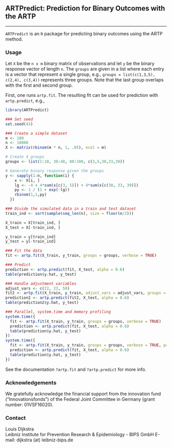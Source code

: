 ## ARTPredict: Prediction for Binary Outcomes with the ARTP 
--------------------------------------------------------

`ARTPredict` is an `R` package for predicting binary outcomes using the ARTP method. 

### Usage 

Let `X` be the `n x m` binary matrix of observations and let `y` be the binary response vector of length `n`. The `groups` are given in a list where each entry is a vector that represent a single group, e.g., `groups = list(c(1,3,5), c(2,4), c(3,4))` represents three groups. Note that the last group overlaps with the first and second group. 

First, one runs `artp.fit`. The resulting fit can be used for prediction with `artp.predict`, e.g., 

```R
library(ARTPredict)

### Set seed
set.seed(43)

### Create a simple dataset
m <- 100
n <- 10000
X <- matrix(rbinom(m * n, 1, .05), ncol = m)

# Create 4 groups
groups <- list(1:10, 30:40, 80:100, c(3,5,30,33,39))

# Generate binary response given the groups
y <- sapply(1:n, function(i) {
    x <- X[i, ]
    lg <- -4 + 4*sum(x[c(3, 5)]) + 4*sum(x[c(30, 33, 39)])
    py <- 1 / (1 + exp(-lg))
    rbinom(1,1,py)
  })

### Divide the simulated data in a train and test dataset
train_ind <- sort(sample(seq_len(n), size = floor(n/2)))

X_train = X[train_ind, ]
X_test = X[-train_ind, ]

y_train = y[train_ind]
y_test = y[-train_ind]

### Fit the data
fit <- artp.fit(X_train, y_train, groups = groups, verbose = TRUE)

### Predict
prediction <- artp.predict(fit, X_test, alpha = 0.6)
table(prediction$y.hat, y_test)

### Handle adjustment variables
adjust_vars <- c(22, 23, 50)
fit2 <- artp.fit(X_train, y_train, adjust_vars = adjust_vars, groups = groups, verbose = TRUE)
prediction2 <- artp.predict(fit2, X_test, alpha = 0.6)
table(prediction2$y.hat, y_test)

### Parallel, system.time and memory profiling
system.time({
  fit <- artp.fit(X_train, y_train, groups = groups, verbose = TRUE)
  prediction <- artp.predict(fit, X_test, alpha = 0.6)
  table(prediction$y.hat, y_test)
})
system.time({
  fit <- artp.fit(X_train, y_train, groups = groups, verbose = TRUE, parallel = TRUE)
  prediction <- artp.predict(fit, X_test, alpha = 0.6)
  table(prediction$y.hat, y_test)
})
``` 

See the documentation `?artp.fit` and `?artp.predict` for more info. 

### Acknowledgements

We gratefully acknowledge the financial support from the innovation fund (“Innovationsfonds”) of the Federal Joint Committee in Germany (grant number: 01VSF16020).

### Contact

Louis Dijkstra\
Leibniz Institute for Prevention Research & Epidemiology - BIPS GmbH
E-mail: dijkstra (at) leibniz-bips.de